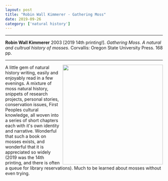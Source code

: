 ```yaml
---
layout: post
title: "Robin Wall Kimmerer - Gathering Moss"
date: 2019-09-26
category: ['natural history']
---
```


***
<b>Robin Wall Kimmerer</b> 2003 [2019 14th printing!]. _Gathering Moss. A natural and cultrual history of mosses_.  Corvallis: Oregon State University Press. 168 pp.

***

<img align="right" width="320" src="https://muse.jhu.edu/chapter/238970/pdfimage" alt="">  

A little gem of natural history writing, easily and enjoyably read in a few evenings.  A mixture of moss natural history, snippets of research projects, personal stories, conservation issues, First Peoples cultural knowledge, all woven into a series of short chapters each with it's own identity and narrative.  Wonderful that such a book on mosses exists, and wonderful that it is appreciated so widely (2019 was the 14th printing, and there is often a queue for library reservations).  Much to be learned about mosses without even trying.
 
